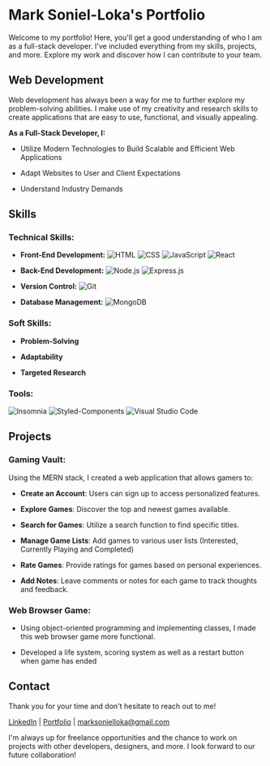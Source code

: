 # Mark Soniel-Loka's Portfolio

Welcome to my portfolio! Here, you'll get a good understanding of who I am as a full-stack developer.
I've included everything from my skills, projects, and more.
Explore my work and discover how I can contribute to your team.

## Web Development

Web development has always been a way for me to further explore my problem-solving abilities.
I make use of my creativity and research skills to create applications that are easy to use, functional,
and visually appealing. 

**As a Full-Stack Developer, I:**

- Utilize Modern Technologies to Build Scalable and Efficient Web Applications 

- Adapt Websites to User and Client Expectations

- Understand Industry Demands

## Skills

### Technical Skills: 

- **Front-End Development:** 
![HTML](https://img.shields.io/badge/HTML-E34F26?style=flat&logo=html5&logoColor=white) 
![CSS](https://img.shields.io/badge/CSS-1572B6?style=flat&logo=css3&logoColor=white)
![JavaScript](https://img.shields.io/badge/JavaScript-F7DF1E?style=flat&logo=javascript&logoColor=black)
![React](https://img.shields.io/badge/React-61DAFB?style=flat&logo=react&logoColor=black)

- **Back-End Development:** 
![Node.js](https://img.shields.io/badge/Node.js-339933?style=flat&logo=node.js&logoColor=white)
![Express.js](https://img.shields.io/badge/Express.js-000000?style)

- **Version Control:** 
![Git](https://img.shields.io/badge/Git-F05032?style=flat&logo=git&logoColor=white)

- **Database Management:** 
![MongoDB](https://img.shields.io/badge/MongoDB-47A248?style=flat&logo=mongodb&logoColor=white)


### Soft Skills: 

- **Problem-Solving** 

- **Adaptability** 

- **Targeted Research** 

### Tools: 
![Insomnia](https://img.shields.io/badge/Insomnia-5849BE?style=flat&logo=insomnia&logoColor=white)
![Styled-Components](https://img.shields.io/badge/Styled--Components-DB7093?style=flat&logo=styled-components&logoColor=white)
![Visual Studio Code](https://img.shields.io/badge/VS%20Code-007ACC?style=flat&logo=visual-studio-code&logoColor=white)

## Projects

### Gaming Vault:

Using the MERN stack, I created a web application that allows gamers to: 

- **Create an Account**: Users can sign up to access personalized features.

- **Explore Games**: Discover the top and newest games available.

- **Search for Games**: Utilize a search function to find specific titles.

- **Manage Game Lists**: Add games to various user lists (Interested, Currently Playing and Completed)

- **Rate Games**: Provide ratings for games based on personal experiences.

- **Add Notes**: Leave comments or notes for each game to track thoughts and feedback.

### Web Browser Game: 

- Using object-oriented programming and implementing classes, I made this web browser game more functional. 

- Developed a life system, scoring system as well as a restart button when game has ended 

## Contact

Thank you for your time and don't hesitate to reach out to me!

[LinkedIn](https://www.linkedin.com/in/mark-soniel-loka/) | [Portfolio](https://mark-soniel-loka-portfolio.vercel.app) | marksonielloka@gmail.com

I'm always up for freelance opportunities and the chance to work on projects with other developers, designers, and more. I look forward to our future collaboration!
